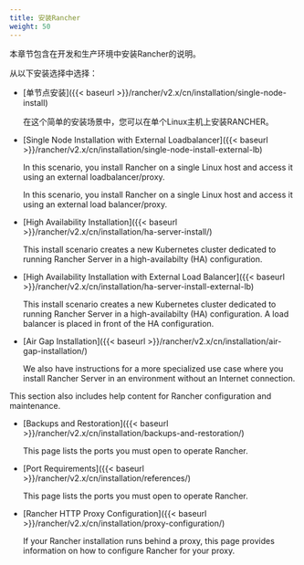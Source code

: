 ```yaml
---
title: 安装Rancher
weight: 50
---
```

本章节包含在开发和生产环境中安装Rancher的说明。

从以下安装选择中选择：

- [单节点安装]({{< baseurl >}}/rancher/v2.x/cn/installation/single-node-install)

	在这个简单的安装场景中，您可以在单个Linux主机上安装RANCHER。
	
- [Single Node Installation with External Loadbalancer]({{< baseurl >}}/rancher/v2.x/cn/installation/single-node-install-external-lb)

	In this scenario, you install Rancher on a single Linux host and access it using an external loadbalancer/proxy.

	In this scenario, you install Rancher on a single Linux host and access it using an external load balancer/proxy.

-  [High Availability Installation]({{< baseurl >}}/rancher/v2.x/cn/installation/ha-server-install/)

 	This install scenario creates a new Kubernetes cluster dedicated to running Rancher Server in a high-availabilty (HA) configuration.

-  [High Availability Installation with External Load Balancer]({{< baseurl >}}/rancher/v2.x/cn/installation/ha-server-install-external-lb)

 	This install scenario creates a new Kubernetes cluster dedicated to running Rancher Server in a high-availabilty (HA) configuration. A load balancer is placed in front of the HA configuration.

-  [Air Gap Installation]({{< baseurl >}}/rancher/v2.x/cn/installation/air-gap-installation/)

 	We also have instructions for a more specialized use case where you install Rancher Server in an environment without an Internet connection.

This section also includes help content for Rancher configuration and maintenance.

-  [Backups and Restoration]({{< baseurl >}}/rancher/v2.x/cn/installation/backups-and-restoration/)

 	This page lists the ports you must open to operate Rancher.

-  [Port Requirements]({{< baseurl >}}/rancher/v2.x/cn/installation/references/)

 	This page lists the ports you must open to operate Rancher.

-  [Rancher HTTP Proxy Configuration]({{< baseurl >}}/rancher/v2.x/cn/installation/proxy-configuration/)

	If your Rancher installation runs behind a proxy, this page provides information on how to configure Rancher for your proxy.
